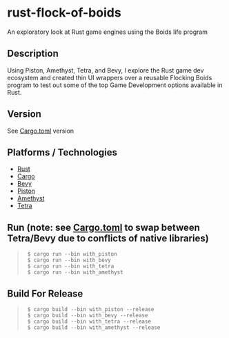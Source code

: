 # rust-flock-of-boids
An exploratory look at Rust game engines using the Boids life program

## Description
Using Piston, Amethyst, Tetra, and Bevy, I explore the Rust game dev ecosystem and created thin UI wrappers over a reusable Flocking Boids program to test out some of the top Game Development options available in Rust.

## Version
See [Cargo.toml](Cargo.toml) version

## Platforms / Technologies
* [Rust](https://www.rust-lang.org/en-US/)
* [Cargo](https://doc.rust-lang.org/cargo/)
* [Bevy](https://bevyengine.org/)
* [Piston](https://www.piston.rs/)
* [Amethyst](https://amethyst.rs/)
* [Tetra](https://tetra.seventeencups.net/)

## Run (note: see [Cargo.toml](Cargo.toml) to swap between Tetra/Bevy due to conflicts of native libraries)
>      $ cargo run --bin with_piston
>      $ cargo run --bin with_bevy
>      $ cargo run --bin with_tetra
>      $ cargo run --bin with_amethyst

## Build For Release
>      $ cargo build --bin with_piston --release
>      $ cargo build --bin with_bevy --release
>      $ cargo build --bin with_tetra --release
>      $ cargo build --bin with_amethyst --release
